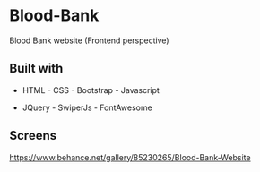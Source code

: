 # Blood-Bank
Blood Bank website (Frontend perspective)


## Built with

* HTML - CSS - Bootstrap - Javascript

* JQuery - SwiperJs - FontAwesome


## Screens

https://www.behance.net/gallery/85230265/Blood-Bank-Website
